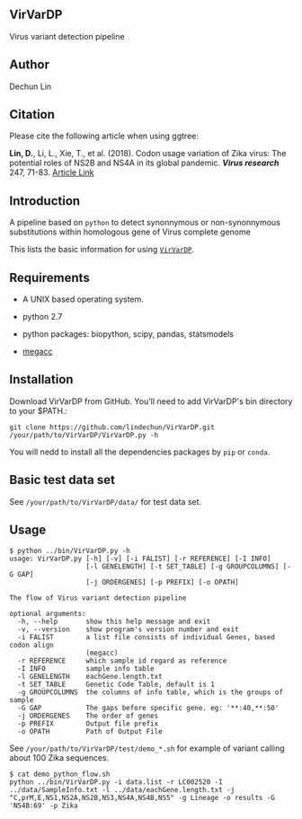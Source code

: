 ## VirVarDP

Virus variant detection pipeline

## Author

Dechun Lin

## Citation
Please cite the following article when using ggtree:

**Lin, D.**, Li, L., Xie, T., et al. (2018). Codon usage variation of Zika virus: The potential roles of NS2B and NS4A in its global pandemic. ***Virus research*** 247, 71-83. [Article Link](https://www.sciencedirect.com/science/article/pii/S016817021730597X?via%3Dihub)

## Introduction

A pipeline based on `python` to detect synonnymous or non-synonnymous substitutions within homologous gene of Virus complete genome

This lists the basic information for using [`VirVarDP`](https://github.com/lindechun/VirVarDP).

## Requirements

* A UNIX based operating system.

* python 2.7

* python packages: biopython, scipy, pandas, statsmodels

* [megacc](https://www.megasoftware.net/)

## Installation

Download VirVarDP from GitHub. You'll need to add VirVarDP's bin directory to your $PATH.:

```
git clone https://github.com/lindechun/VirVarDP.git
/your/path/to/VirVarDP/VirVarDP.py -h
```

You will nedd to install all the dependencies packages by `pip` or `conda`.


## Basic test data set

See `/your/path/to/VirVarDP/data/` for test data set.

## Usage

```
$ python ../bin/VirVarDP.py -h
usage: VirVarDP.py [-h] [-v] [-i FALIST] [-r REFERENCE] [-I INFO]
                   [-l GENELENGTH] [-t SET_TABLE] [-g GROUPCOLUMNS] [-G GAP]
                   [-j ORDERGENES] [-p PREFIX] [-o OPATH]

The flow of Virus variant detection pipeline

optional arguments:
  -h, --help       show this help message and exit
  -v, --version    show program's version number and exit
  -i FALIST        a list file consists of individual Genes, based codon align
                   (megacc)
  -r REFERENCE     which sample id regard as reference
  -I INFO          sample info table
  -l GENELENGTH    eachGene.length.txt
  -t SET_TABLE     Genetic Code Table, default is 1
  -g GROUPCOLUMNS  the columns of info table, which is the groups of sample
  -G GAP           The gaps before specific gene. eg: '**:40,**:50'
  -j ORDERGENES    The order of genes
  -p PREFIX        Output file prefix
  -o OPATH         Path of Output File
```

See `/your/path/to/VirVarDP/test/demo_*.sh` for example of variant calling about 100 Zika sequences.

```
$ cat demo_python_flow.sh
python ../bin/VirVarDP.py -i data.list -r LC002520 -I ../data/SampleInfo.txt -l ../data/eachGene.length.txt -j "C,prM,E,NS1,NS2A,NS2B,NS3,NS4A,NS4B,NS5" -g Lineage -o results -G 'NS4B:69' -p Zika
```
